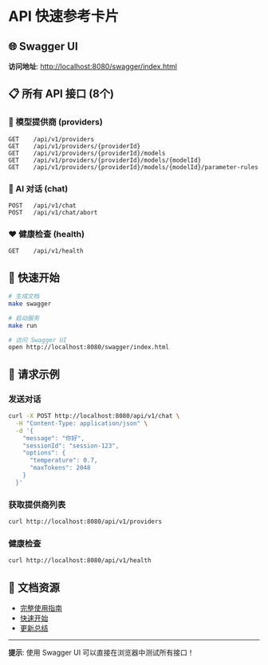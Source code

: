 # API 快速参考卡片

## 🌐 Swagger UI

**访问地址**: <http://localhost:8080/swagger/index.html>

## 📋 所有 API 接口 (8个)

### 🏢 模型提供商 (providers)

```
GET    /api/v1/providers
GET    /api/v1/providers/{providerId}
GET    /api/v1/providers/{providerId}/models
GET    /api/v1/providers/{providerId}/models/{modelId}
GET    /api/v1/providers/{providerId}/models/{modelId}/parameter-rules
```

### 💬 AI 对话 (chat)

```
POST   /api/v1/chat
POST   /api/v1/chat/abort
```

### ❤️ 健康检查 (health)

```
GET    /api/v1/health
```

## 🚀 快速开始

```bash
# 生成文档
make swagger

# 启动服务
make run

# 访问 Swagger UI
open http://localhost:8080/swagger/index.html
```

## 📝 请求示例

### 发送对话

```bash
curl -X POST http://localhost:8080/api/v1/chat \
  -H "Content-Type: application/json" \
  -d '{
    "message": "你好",
    "sessionId": "session-123",
    "options": {
      "temperature": 0.7,
      "maxTokens": 2048
    }
  }'
```

### 获取提供商列表

```bash
curl http://localhost:8080/api/v1/providers
```

### 健康检查

```bash
curl http://localhost:8080/api/v1/health
```

## 📖 文档资源

- [完整使用指南](docs/swagger-guide.md)
- [快速开始](docs/SWAGGER_QUICKSTART_CN.md)
- [更新总结](SWAGGER_UPDATE_SUMMARY.md)

---

**提示**: 使用 Swagger UI 可以直接在浏览器中测试所有接口！
